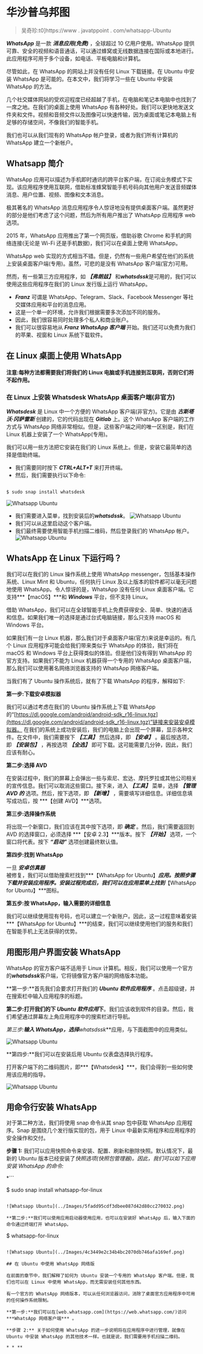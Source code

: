 # 华沙普乌邦图

> 吴奇珍:t0]https://www . javatppoint . com/whatsapp-Ubuntu

***WhatsApp*** 是一款 ***消息应用(免费)*** ，全球超过 10 亿用户使用。WhatsApp 提供可靠、安全的视频和语音通话，可以通过蜂窝或无线数据连接在国际或本地进行。此应用程序可用于多个设备，如电话、平板电脑和计算机。

尽管如此，在 WhatsApp 的网站上并没有任何 Linux 下载链接。在 Ubuntu 中安装 WhatsApp 是可能的。在本文中，我们将学习一些在 Ubuntu 中安装 WhatsApp 的方法。

几个社交媒体网站的受欢迎程度已经超越了手机，在电脑和笔记本电脑中也找到了一席之地。在我们的桌面上使用 WhatsApp 有各种好处。我们可以更快地发送文件夹和文件。视频和音频文件以及图像可以快速传输，因为桌面或笔记本电脑上有足够的存储空间，不像我们的智能手机。

我们也可以从我们现有的 WhatsApp 帐户登录，或者为我们所有计算机的 WhatsApp 建立一个新帐户。

## Whatsapp 简介

WhatsApp 应用可以描述为手机即时通讯的跨平台客户端，在订阅业务模式下实现。该应用程序使用互联网，借助标准蜂窝智能手机号码向其他用户发送音频媒体消息、用户位置、视频、图像和文本消息。

极其著名的 WhatsApp 消息应用程序令人惊讶地没有提供桌面客户端。虽然更好的部分是他们考虑了这个问题，然后为所有用户推出了 WhatsApp 应用程序 web 选项。

2015 年，WhatsApp 应用推出了第一个网页版，借助谷歌 Chrome 和手机的网络连接(无论是 Wi-Fi 还是手机数据)，我们可以在桌面上使用 WhatsApp。

WhatsApp web 实现的方式相当不错。但是，仍然有一些用户希望在他们的系统上安装桌面客户端(专用)。虽然，可悲的是没有 WhatsApp 客户端(官方)可用。

然而，有一些第三方应用程序，如 ***【弗朗兹】*** 和***whatsdssk***是可用的，我们可以使用这些应用程序在我们的 Linux 发行版上运行 WhatsApp。

*   ***Franz*** 可谓是 WhatsApp、Telegram、Slack、Facebook Messenger 等社交媒体应用和平台的消息应用。
*   这是一个单一的环境，允许我们根据需要多次添加不同的服务。
*   因此，我们很容易同时处理多个私人和商业账户。
*   我们可以很容易地从 ***Franz WhatsApp 客户端*** 开始。我们还可以免费为我们的苹果、视窗和 Linux 系统下载软件。

## 在 Linux 桌面上使用 WhatsApp

#### 注意:每种方法都需要我们将我们的 Linux 电脑或手机连接到互联网，否则它们将不起作用。

### 在 Linux 上安装 Whatsdesk WhatsApp 桌面客户端(非官方)

***Whatsdesk*** 是 Linux 中一个方便的 WhatsApp 客户端(非官方)。它是由 ***古斯塔沃·冈萨雷斯*** 创建的，它的代码出现在 ***Gitlab*** 上。这个 WhatsApp 客户端的工作方式与 WhatsApp 网络非常相似。但是，这些客户端之间的唯一区别是，我们在 Linux 机器上安装了一个 WhatsApp(专用)。

我们可以用一些方法把它安装在我们的 Linux 系统上。但是，安装它最简单的选择是借助终端。

*   我们需要同时按下 ***CTRL+ALT+T*** 来打开终端。
*   然后，我们需要执行以下命令:

```

$ sudo snap install whatsdesk

```

![Whatsapp Ubuntu](../Images/f730f595b8abf88a82834db03ab4ad7c.png)

*   我们需要进入菜单，找到安装后的***whatsdssk***。
    ![Whatsapp Ubuntu](../Images/5c90428953c7f29eb4fbc744e3b9d34c.png)
*   我们可以从这里启动这个客户端。
*   我们最终需要使用智能手机扫描二维码，然后登录我们的 WhatsApp 帐户。
    ![Whatsapp Ubuntu](../Images/f57a2712d6b95466229af3843ac5238c.png)

## WhatsApp 在 Linux 下运行吗？

我们可以在我们的 Linux 操作系统上使用 WhatsApp messenger，包括基本操作系统、Linux Mint 和 Ubuntu，任何执行 Linux 及以上版本的软件都可以毫无问题地使用 WhatsApp。令人惊讶的是，WhatsApp 没有任何 Linux 桌面客户端。它支持***【macOS】***和 ***Windows*** 平台，但不支持 Linux。

借助 WhatsApp，我们可以在全球智能手机上免费获得安全、简单、快速的通话和信息。如果我们唯一的选择是通过台式电脑链接，那么只支持 macOS 和 Windows 平台。

如果我们有一台 Linux 机器，那么我们对于桌面客户端(官方)来说是幸运的。有几个 Linux 应用程序可能会给我们带来类似于 WhatsApp 的体验，我们将在 macOS 和 Windows 平台上获得类似的体验。但是他们没有得到 WhatsApp 的官方支持。如果我们不能为 Linux 机器获得一个专用的 WhatsApp 桌面客户端，那么我们可以使用著名网络浏览器支持的 WhatsApp 网络客户端。

当我们有了 Ubuntu 操作系统后，就有了下载 WhatsApp 的程序，解释如下:

**第一步:下载安卓模拟器**

我们可以通过考虑在我们的 Ubuntu 操作系统上下载 WhatsApp 的“[https://dl.google.com/android/android-sdk_r16-linux.tgz](https://dl.google.com/android/android-sdk_r16-linux.tgz)”链接来安装安卓模拟器。
在我们的系统上成功安装后，我们的电脑上会出现一个屏幕，显示各种文件。在文件中，我们需要按下 ***【工具】*** 然后选择，即 ***【安卓】*** 。最后按选项，即 ***【安装包】*** ，再按选项 ***【全选】*** 即可下载。这可能需要几分钟，因此，我们应该有耐心。

**第二步:选择 AVD**

在安装过程中，我们的屏幕上会弹出一些与索尼、宏达、摩托罗拉或其他公司相关的宣传信息。我们可以取消这些窗口。接下来，进入 ***【工具】*** 菜单，选择 ***【管理 AVD 的*** 选项。然后，按下选项，即 ***【新增】*** ，需要填写详细信息。详细信息填写成功后，按 ***【创建 AVD】***选项。

**第三步:选择操作系统**

将出现一个新窗口，我们应该在其中按下选项，即 ***确定*** 。然后，我们需要返回到 AVD 的选择窗口，必须选择 ***【安卓 2.3】***版本。按下 ***【开始】*** 选项，一个窗口将代表。按下 ***“启动”*** 选项创建最终默认值。

**第四步:找到 WhatsApp**

一旦 ***安卓仿真器*** 被修复，我们可以借助搜索栏找到***【WhatsApp for Ubuntu】***应用。按照步骤下载并安装应用程序。安装过程完成后，我们可以在应用菜单上找到***【WhatsApp for Ubuntu】***图标。

**第五步:按 WhatsApp，输入需要的详细信息**

我们可以继续使用现有号码，也可以建立一个新账户。因此，这一过程意味着安装***【WhatsApp for Ubuntu】***的结束，我们可以继续使用他们的服务和我们在智能手机上无法获得的优势。

## 用图形用户界面安装 WhatsApp

WhatsApp 的官方客户端不适用于 Linux 计算机。相反，我们可以使用一个官方的***whatsdssk***客户端，它将镜像官方客户端的网络版本功能。

**第一步:**首先我们会要求打开我们的 ***Ubuntu 软件应用程序*** 。点击超级键，并在搜索栏中输入应用程序的标题。

**第二步:**打开我们的**下 *Ubuntu 软件应用*下**。我们应该收到软件的目录。然后，我们希望通过屏幕左上角应用程序中的搜索栏进行导航。

**第三步:**输入 WhatsApp，选择***whatsdssk***应用，与下面截图中的应用类似。

![Whatsapp Ubuntu](../Images/f5029d5382777138ac061ce440e0b719.png)

**第四步:**我们可以在安装后用 Ubuntu 仪表盘选择执行程序。

打开客户端下的二维码图片，即***【Whatsdesk】***，我们会得到一些如何使用该应用的指导。

![Whatsapp Ubuntu](../Images/3ae5e1496ec1462f75c337b482e9a54f.png)

## 用命令行安装 WhatsApp

对于第二种方法，我们将使用 snap 命令从其 snap 包中获取 WhatsApp 应用程序。Snap 是围绕几个发行版实现的包，用于 Linux 中最新实用程序和应用程序的安全操作和交付。

**步骤 1:** 我们可以应用快照命令来安装、配置、刷新和删除快照。默认情况下，最新的 Ubuntu 版本已经安装了*快照选项(快照包管理器)。因此，我们可以如下应用安装 WhatsApp 的命令:*

 *```

$ sudo snap install whatsapp-for-linux

```

![Whatsapp Ubuntu](../Images/5fadd95cdf3dbee087d42d80cc270032.png)

**第二步:**我们可以使用应用启动器使用应用，也可以在安装好 WhatsApp 后，输入下面的命令通过终端打开 WhatsApp。

```

$ whatsapp-for-linux

```

![Whatsapp Ubuntu](../Images/4c3449e2c34b4bc2070db746afa169ef.png)

## 在 Ubuntu 中使用 WhatsApp 网络版

在前面的章节中，我们解释了如何为 Ubuntu 安装一个专用的 WhatsApp 客户端。但是，我们也可以在 Linux 中使用 WhatsApp，而无需安装任何其他东西。

有一个官方的 WhatsApp 网络版本，可以从任何浏览器访问，消除了桌面官方应用程序中可用的任何操作系统限制。

**第一步:**我们可以在[web.whatsapp.com](https://web.whatsapp.com/)访问 ***WhatsApp 网络客户端*** 。

**步骤 2:** 关于如何使用 WhatsApp 的进一步说明将在应用程序中进行管理，就像在 Ubuntu 中安装 WhatsApp 的其他技术一样。也就是说，我们需要用手机扫描二维码。

* * **